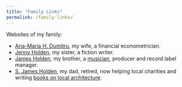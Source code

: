 ```yaml
---
title: "Family Links"
permalink: /family-links/
---
```

Websites of my family:
  * [Ana-Maria H. Dumitru](https://sites.google.com/site/anamariahdumitru/), my wife, a financial econometrician.
  * [Jenny Holden](http://www.jennyholden.co.uk/), my sister, a fiction writer.
  * [James Holden](http://www.jamesholden.org/), my brother, a [musician](https://amzn.to/3kjxBU1), producer and record label manager.
  * [S. James Holden](https://vchwiltshire.org.uk/wiltshire-friends/wiltshire-vch-trust-membership/18-james-holden-treasurer), my dad, retired, now helping local charities and writing [books on local architecture](https://amzn.to/31nWZiU).
